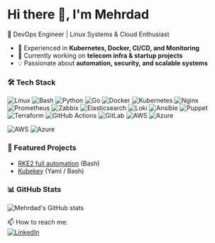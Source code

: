 # Hi there 👋, I'm Mehrdad  
🚀 DevOps Engineer | Linux Systems & Cloud Enthusiast  

- 🔧 Experienced in **Kubernetes, Docker, CI/CD, and Monitoring**  
- 🌱 Currently working on **telecom infra & startup projects**  
- 💡 Passionate about **automation, security, and scalable systems**  

### 🛠️ Tech Stack

![Linux](https://img.shields.io/badge/Linux-FCC624?style=flat&logo=linux&logoColor=black)
![Bash](https://img.shields.io/badge/Bash-121011?style=flat&logo=gnu-bash&logoColor=white)
![Python](https://img.shields.io/badge/Python-3776AB?style=flat&logo=python&logoColor=white)
![Go](https://img.shields.io/badge/Go-00ADD8?style=flat&logo=go&logoColor=white)
![Docker](https://img.shields.io/badge/Docker-2496ED?style=flat&logo=docker&logoColor=white)
![Kubernetes](https://img.shields.io/badge/Kubernetes-326CE5?style=flat&logo=kubernetes&logoColor=white)
![Nginx](https://img.shields.io/badge/Nginx-009639?style=flat&logo=nginx&logoColor=white)
![Prometheus](https://img.shields.io/badge/Prometheus-E6522C?style=flat&logo=prometheus&logoColor=white)
![Zabbix](https://img.shields.io/badge/Zabbix-CC0000?style=flat&logo=zabbix&logoColor=white)
![Elasticsearch](https://img.shields.io/badge/Elasticsearch-005571?style=flat&logo=elasticsearch&logoColor=white)
![Loki](https://img.shields.io/badge/Loki-00B74A?style=flat&logo=grafana&logoColor=white)
![Ansible](https://img.shields.io/badge/Ansible-EE0000?style=flat&logo=ansible&logoColor=white)
![Puppet](https://img.shields.io/badge/Puppet-FFAE1A?style=flat&logo=puppet&logoColor=white)
![Terraform](https://img.shields.io/badge/Terraform-7B42BC?style=flat&logo=terraform&logoColor=white)
![GitHub Actions](https://img.shields.io/badge/GitHub%20Actions-2088FF?style=flat&logo=github-actions&logoColor=white)
![GitLab](https://img.shields.io/badge/GitLab-FC6D26?style=flat&logo=gitlab&logoColor=white)
![AWS](https://img.shields.io/badge/AWS-232F3E?style=flat&logo=amazonaws&logoColor=white)
![Azure](https://img.shields.io/badge/Azure-0078D4?style=flat&logo=microsoftazure&logoColor=white)

![AWS](https://img.shields.io/badge/AWS-232F3E?style=flat&logo=amazonaws&logoColor=white)
![Azure](https://img.shields.io/badge/Azure-0078D4?style=flat&logo=microsoftazure&logoColor=white)

### 🚀 Featured Projects
- [RKE2 full automation](https://github.com/mehrdad-mohtady/RKE2-full-automation) (Bash)  
- [Kubekey](https://github.com/mehrdad-mohtady/Kubekey) (Yaml / Bash)

### 📊 GitHub Stats
![Mehrdad's GitHub stats](https://github-readme-stats.vercel.app/api?username=mehrdad-mohtady&show_icons=true&theme=tokyonight)

📫 How to reach me:  
[![LinkedIn](https://img.shields.io/badge/LinkedIn-blue?style=flat&logo=linkedin)](https://linkedin.com/in/mehrdad-mohtady)  
